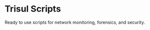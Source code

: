 Trisul Scripts
==============

Ready to use scripts for network monitoring, forensics, and security.


